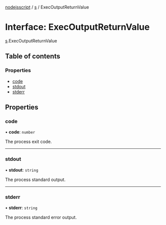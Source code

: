 [nodejsscript](../README.md) / [s](../modules/s.md) / ExecOutputReturnValue

# Interface: ExecOutputReturnValue

[s](../modules/s.md).ExecOutputReturnValue

## Table of contents

### Properties

- [code](s.ExecOutputReturnValue.md#code)
- [stdout](s.ExecOutputReturnValue.md#stdout)
- [stderr](s.ExecOutputReturnValue.md#stderr)

## Properties

### code

• **code**: `number`

The process exit code.

___

### stdout

• **stdout**: `string`

The process standard output.

___

### stderr

• **stderr**: `string`

The process standard error output.
